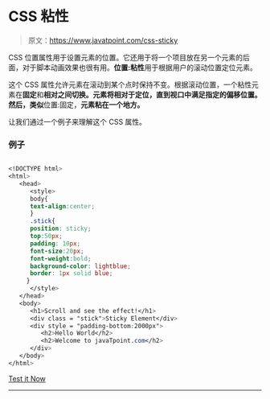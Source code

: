 # CSS 粘性

> 原文：<https://www.javatpoint.com/css-sticky>

CSS 位置属性用于设置元素的位置。它还用于将一个项目放在另一个元素的后面，对于脚本动画效果也很有用。**位置:粘性**用于根据用户的滚动位置定位元素。

这个 CSS 属性允许元素在滚动到某个点时保持不变。根据滚动位置，一个粘性元素在**固定**和**相对之间切换。**元素将相对于定位**，直到视口中满足指定的偏移位置。然后，类似**位置:固定，**元素粘在一个地方。**

让我们通过一个例子来理解这个 CSS 属性。

### 例子

```css

<!DOCTYPE html>
<html>
   <head>
      <style>
	  body{
	  text-align:center;
	  }
      .stick{
      position: sticky;
      top:50px;
      padding: 10px;
	  font-size:20px;
	  font-weight:bold;
      background-color: lightblue;
      border: 1px solid blue;
     }
      </style>
   </head>
   <body>
      <h1>Scroll and see the effect!</h1>
      <div class = "stick">Sticky Element</div>
      <div style = "padding-bottom:2000px">
         <h2>Hello World</h2>
         <h2>Welcome to javaTpoint.com</h2>
      </div>
   </body>
</html>

```

[Test it Now](https://www.javatpoint.com/oprweb/test.jsp?filename=CSSsticky1)

* * *